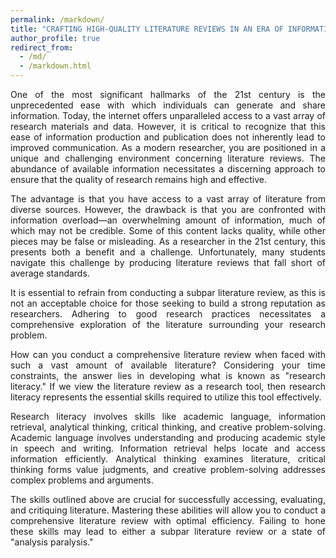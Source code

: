 ```yaml
---
permalink: /markdown/
title: "CRAFTING HIGH-QUALITY LITERATURE REVIEWS IN AN ERA OF INFORMATION ABUNDANCE"
author_profile: true
redirect_from: 
  - /md/
  - /markdown.html
---
```

<p style="text-align: justify;">
One of the most significant hallmarks of the 21st century is the unprecedented ease with which individuals can generate and share information. Today, the internet offers unparalleled access to a vast array of research materials and data. However, it is critical to recognize that this ease of information production and publication does not inherently lead to improved communication. As a modern researcher, you are positioned in a unique and challenging environment concerning literature reviews. The abundance of available information necessitates a discerning approach to ensure that the quality of research remains high and effective.
</p>

<p style="text-align: justify;">
The advantage is that you have access to a vast array of literature from diverse sources. However, the drawback is that you are confronted with information overload—an overwhelming amount of information, much of which may not be credible. Some of this content lacks quality, while other pieces may be false or misleading. As a researcher in the 21st century, this presents both a benefit and a challenge. Unfortunately, many students navigate this challenge by producing literature reviews that fall short of average standards.
</p>
<p style="text-align: justify;">
It is essential to refrain from conducting a subpar literature review, as this is not an acceptable choice for those seeking to build a strong reputation as researchers. Adhering to good research practices necessitates a comprehensive exploration of the literature surrounding your research problem.
</p>
<p style="text-align: justify;">
How can you conduct a comprehensive literature review when faced with such a vast amount of available literature? Considering your time constraints, the answer lies in developing what is known as "research literacy." If we view the literature review as a research tool, then research literacy represents the essential skills required to utilize this tool effectively.
</p>
<p style="text-align: justify;">
Research literacy involves skills like academic language, information retrieval, analytical thinking, critical thinking, and creative problem-solving. Academic language involves understanding and producing academic style in speech and writing. Information retrieval helps locate and access information efficiently. Analytical thinking examines literature, critical thinking forms value judgments, and creative problem-solving addresses complex problems and arguments.
</p>
<p style="text-align: justify;">
The skills outlined above are crucial for successfully accessing, evaluating, and critiquing literature. Mastering these abilities will allow you to conduct a comprehensive literature review with optimal efficiency. Failing to hone these skills may lead to either a subpar literature review or a state of "analysis paralysis."
</p>
